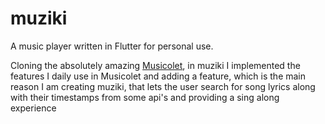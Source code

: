 # muziki
A music player written in Flutter for personal use. 

Cloning the absolutely amazing [Musicolet](https://play.google.com/store/apps/details?id=in.krosbits.musicolet&hl=en_US&gl=US), in muziki I implemented the features I daily use in Musicolet and adding a feature, which is the main reason I am creating muziki, that lets the user search for song lyrics along with their timestamps from some api's and providing a sing along experience
